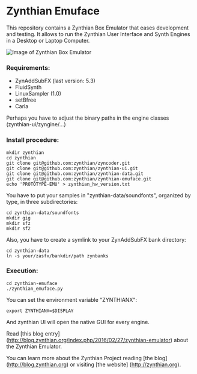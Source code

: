 # Zynthian Emuface

This repository contains a Zynthian Box Emulator that eases development and testing. 
It allows to run the Zynthian User Interface and Synth Engines in a Desktop or Laptop Computer.

![Image of Zynthian Box Emulator](https://raw.githubusercontent.com/zynthian/zynthian-emuface/master/img/zynthian_emuface_control_screenshot.png)

### Requirements:

 * ZynAddSubFX (last version: 5.3)
 * FluidSynth
 * LinuxSampler (1.0)
 * setBfree
 * Carla
 
Perhaps you have to adjust the binary paths in the engine classes (zynthian-ui/zyngine/...)

### Install procedure:

```
mkdir zynthian
cd zynthian
git clone git@github.com:zynthian/zyncoder.git
git clone git@github.com:zynthian/zynthian-ui.git
git clone git@github.com:zynthian/zynthian-data.git
git clone git@github.com:zynthian/zynthian-emuface.git
echo 'PROTOTYPE-EMU' > zynthian_hw_version.txt
```
You have to put your samples in "zynthian-data/soundfonts", organized by type, in three subdirectories:

```
cd zynthian-data/soundfonts
mkdir gig
mkdir sfz
mkdir sf2
```
 
Also, you have to create a symlink to your ZynAddSubFX bank directory:

```
cd zynthian-data
ln -s your/zasfx/bankdir/path zynbanks
```

### Execution:
```
cd zynthian-emuface
./zynthian_emuface.py
```

You can set the environment variable "ZYNTHIANX":

```
export ZYNTHIANX=$DISPLAY
```

And zynthian UI will open the native GUI for every engine.


Read [this blog entry] (http://blog.zynthian.org/index.php/2016/02/27/zynthian-emulator) about the Zynthian Emulator.

You can learn more about the Zynthian Project reading [the blog] (http://blog.zynthian.org) or visiting [the website] (http://zynthian.org).
